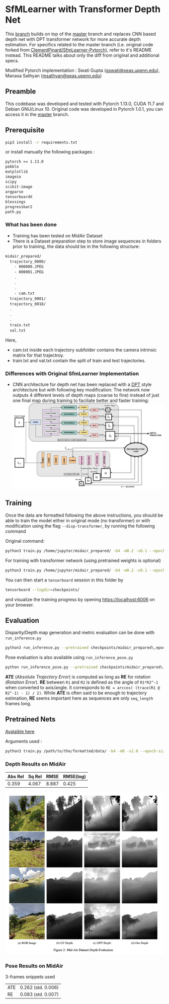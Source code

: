 # SfMLearner with Transformer Depth Net
This [branch](https://github.com/gswatipenn/SfmLearner-Pytorch/tree/transformer_nets) builds on top of the [master](https://github.com/gswatipenn/SfmLearner-Pytorch/tree/master) branch and replaces CNN based depth net with DPT transformer network for more accurate depth estimation. For specifics related to the master branch (i.e. original code forked from [ClementPinard/SfmLearner-Pytorch](https://github.com/ClementPinard/SfmLearner-Pytorch)), refer to it's README instead. 
This README talks about only the diff from original and additional specs.

Modified Pytorch implementation : Swati Gupta (gswati@seas.upenn.edu), Manasa Sathyan (msathyan@seas.upenn.edu)

## Preamble
This codebase was developed and tested with Pytorch 1.13.0, CUDA 11.7 and Debian GNU/Linux 10. Original code was developed in Pytorch 1.0.1, you can access it in the [master](https://github.com/gswatipenn/SfmLearner-Pytorch/tree/master) branch.

## Prerequisite

```bash
pip3 install -r requirements.txt
```

or install manually the following packages :

```
pytorch >= 1.13.0
pebble
matplotlib
imageio
scipy
scikit-image
argparse
tensorboardX
blessings
progressbar2
path.py
```

### What has been done

* Training has been tested on MidAir Dataset
* There is a Dataset preparation step to store image sequences in folders prior to training, the data should be in the following structure:

```bash
midair_prepared/
  trajectory_0000/
    - 000000.JPEG
    - 000001.JPEG
    .
    .
    .
    - cam.txt
  trajectory_0001/
  trajectory_0018/
  .
  .
  .
  train.txt
  val.txt
```

Here,
* cam.txt inside each trajectory subfolder contains the camera intrinsic matrix for that trajectroy.
* train.txt and val.txt contain the split of train and test trajectories.

### Differences with Original SfmLearner Implementation

* CNN architecture for depth net has been replaced with a [DPT](https://github.com/isl-org/DPT) style architecture but with following key modification:
The network now outputs 4 different levels of depth maps (coarse to fine) instead of just one final map during training to faciliate better and faster training:
![Architecture](CIS680.drawio%20(1).png)


## Training
Once the data are formatted following the above instructions, you should be able to train the model either in original mode (no transformer) or with modification using the flag `--disp-transformer`, by running the following command

Original command:
```bash
python3 train.py /home/jupyter/midair_prepared/ -b4 -m0.2 -s0.1 --epoch-size 3000 --sequence-length 3 --log-output [--with-gt]
```

For training with transformer network (using pretrained weights is optional)
```bash
python3 train.py /home/jupyter/midair_prepared/ -b4 -m0.2 -s0.1 --epoch-size 3000 --sequence-length 3 --log-output --disp-transformer --pretrained-disp /home/jupyter/code/DPT/weights/dpt_hybrid_kitti-cb926ef4.pt  --pretrained-exppose checkpoints/midair_prepared\,epoch_size3000\,m0.2_cnn_model_bs4/11-19-00\:27/exp_pose_checkpoint.pth.tar
```

You can then start a `tensorboard` session in this folder by
```bash
tensorboard --logdir=checkpoints/
```
and visualize the training progress by opening [https://localhost:6006](https://localhost:6006) on your browser.

## Evaluation

Disparity/Depth map generation and metric evaluation can be done with `run_inference.py`
```bash
python3 run_inference.py --pretrained checkpoints/midair_prepared\,epoch_size3000\,m0.2_cnn_model_bs4/11-19-00\:27/dispnet_checkpoint.pth.tar --dataset-dir /home/jupyter/midair_prepared/ --output-dir midair_trained_inf_epsize3000_freeze --output-depth  --img-width=1024 --img-height=1024 --gt-dataset-dir /home/jupyter/MidAir/Kite_training/sunny/depth/
```

Pose evaluation is also available using `run_inference_pose.py`
```bash
python run_inference_pose.py --pretrained checkpoints/midair_prepared\,epoch_size3000\,m0.2_cnn_model_bs4/11-19-00\:27/exp_pose_checkpoint.pth.tar --dataset-dir /home/jupyter/midair_prepared/trajectory_0000/
```

**ATE** (*Absolute Trajectory Error*) is computed as long as **RE** for rotation (*Rotation Error*). **RE** between `R1` and `R2` is defined as the angle of `R1*R2^-1` when converted to axis/angle. It corresponds to `RE = arccos( (trace(R1 @ R2^-1) - 1) / 2)`.
While **ATE** is often said to be enough to trajectory estimation, **RE** seems important here as sequences are only `seq_length` frames long.

## Pretrained Nets

[Avalaible here](https://drive.google.com/drive/folders/1Z8qYcf2U5rDqmCXzpqxwBnAyo2Bt7LcS?usp=sharing)

Arguments used :

```bash
python3 train.py /path/to/the/formatted/data/ -b4 -m0 -s2.0 --epoch-size 1000 --sequence-length 5 --log-output --with-gt
```

### Depth Results on MidAir

| Abs Rel | Sq Rel | RMSE  | RMSE(log) |
|---------|--------|-------|-----------|
|  0.359  | 4.067  | 8.887 | 0.425     | 

![Results](results.png)

### Pose Results on MidAir

3-frames snippets used

|    |                    |
|----|--------------------|
|ATE | 0.262 (std. 0.006) | 
|RE  | 0.083 (std. 0.007) |
